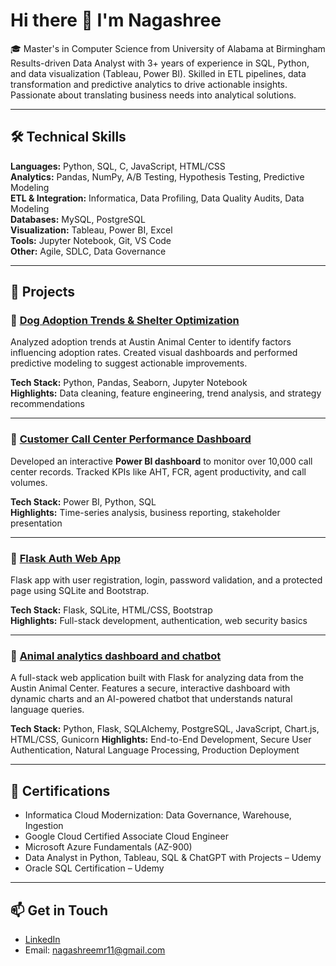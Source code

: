 # Hi there 👋 I'm Nagashree

🎓 Master's in Computer Science from University of Alabama at Birmingham 
Results-driven Data Analyst with 3+ years of experience in SQL, Python, and data visualization (Tableau, Power BI). Skilled in ETL pipelines, data transformation and predictive analytics to drive actionable insights. Passionate about translating business needs into analytical solutions.

---

## 🛠️ Technical Skills

**Languages:** Python, SQL, C, JavaScript, HTML/CSS  
**Analytics:** Pandas, NumPy, A/B Testing, Hypothesis Testing, Predictive Modeling  
**ETL & Integration:** Informatica, Data Profiling, Data Quality Audits, Data Modeling  
**Databases:** MySQL, PostgreSQL  
**Visualization:** Tableau, Power BI, Excel  
**Tools:** Jupyter Notebook, Git, VS Code  
**Other:** Agile, SDLC, Data Governance

---

## 🚀 Projects

### 🔹 [Dog Adoption Trends & Shelter Optimization](https://github.com/Nagashree-MR/Animal-adoption-analysis)
Analyzed adoption trends at Austin Animal Center to identify factors influencing adoption rates. Created visual dashboards and performed predictive modeling to suggest actionable improvements.

**Tech Stack:** Python, Pandas, Seaborn, Jupyter Notebook  
**Highlights:** Data cleaning, feature engineering, trend analysis, and strategy recommendations

---
### 🔹 [Customer Call Center Performance Dashboard](https://github.com/Nagashree-MR/Customer-call-analysis)
Developed an interactive **Power BI dashboard** to monitor over 10,000 call center records. Tracked KPIs like AHT, FCR, agent productivity, and call volumes.

**Tech Stack:** Power BI, Python, SQL  
**Highlights:** Time-series analysis, business reporting, stakeholder presentation

---

### 🔹 [Flask Auth Web App](https://github.com/Nagashree-MR/FlaskApp)
Flask app with user registration, login, password validation, and a protected page using SQLite and Bootstrap.

**Tech Stack:** Flask, SQLite, HTML/CSS, Bootstrap  
**Highlights:** Full-stack development, authentication, web security basics

---

### 🔹 [Animal analytics dashboard and chatbot](https://github.com/Nagashree-MR/Animal-shelter-Chatbot)
A full-stack web application built with Flask for analyzing data from the Austin Animal Center. Features a secure, interactive dashboard with dynamic charts and an AI-powered chatbot that understands natural language queries.

**Tech Stack:** Python, Flask, SQLAlchemy, PostgreSQL, JavaScript, Chart.js, HTML/CSS, Gunicorn
**Highlights:** End-to-End Development, Secure User Authentication, Natural Language Processing, Production Deployment

---

## 📜 Certifications

- Informatica Cloud Modernization: Data Governance, Warehouse, Ingestion  
- Google Cloud Certified Associate Cloud Engineer  
- Microsoft Azure Fundamentals (AZ-900)
- Data Analyst in Python, Tableau, SQL & ChatGPT with Projects – Udemy
- Oracle SQL Certification – Udemy

---

## 📫 Get in Touch
- [LinkedIn](https://www.linkedin.com/in/nagashree-morubagal-raghavendra)
- Email: nagashreemr11@gmail.com
